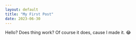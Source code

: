 ```yaml
---
layout: default
title: "My First Post"
date: 2023-06-30 
---
```


Hello? Does thing work?
Of course it does, cause I made it. 😂
